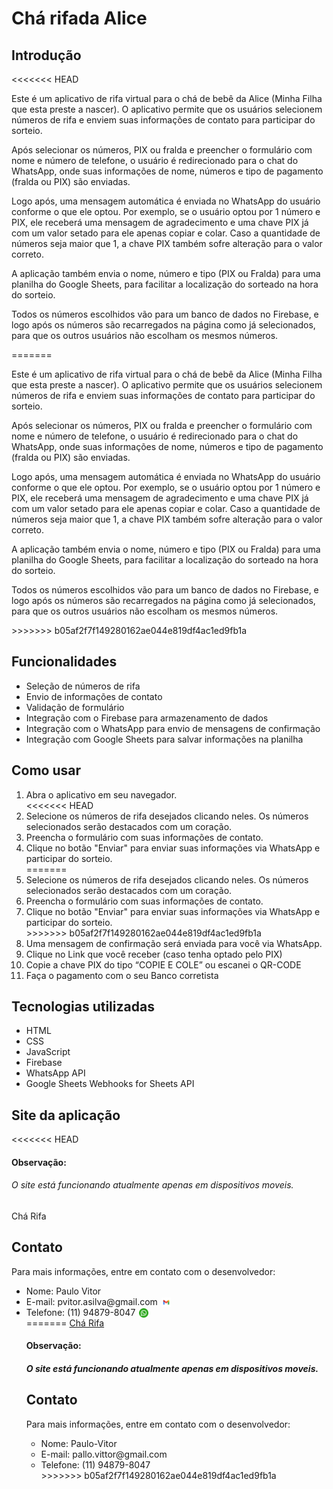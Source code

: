 <h1>Chá rifada Alice</h1>
<h2>Introdução</h2>
<<<<<<< HEAD
<p>
    Este é um aplicativo de rifa virtual para o chá de bebê da Alice (Minha Filha
    que esta preste a nascer). O aplicativo permite que os usuários selecionem
    números de rifa e enviem suas informações de contato para participar do
    sorteio.
</p>
<p>
    Após selecionar os números, PIX ou fralda e preencher o formulário com nome e
    número de telefone, o usuário é redirecionado para o chat do WhatsApp, onde
    suas informações de nome, números e tipo de pagamento (fralda ou PIX) são
    enviadas.
</p>
<p>
    Logo após, uma mensagem automática é enviada no WhatsApp do usuário conforme o
    que ele optou. Por exemplo, se o usuário optou por 1 número e PIX, ele
    receberá uma mensagem de agradecimento e uma chave PIX já com um valor setado
    para ele apenas copiar e colar. Caso a quantidade de números seja maior que 1,
    a chave PIX também sofre alteração para o valor correto.
</p>
<p>
    A aplicação também envia o nome, número e tipo (PIX ou Fralda) para uma
    planilha do Google Sheets, para facilitar a localização do sorteado na hora do
    sorteio.
</p>
<p>
    Todos os números escolhidos vão para um banco de dados no Firebase, e logo
    após os números são recarregados na página como já selecionados, para que os
    outros usuários não escolham os mesmos números.
</p>
=======
<p>Este é um aplicativo de rifa virtual para o chá de bebê da Alice (Minha Filha que esta preste a nascer). O aplicativo
    permite que os usuários selecionem números de rifa e enviem suas informações de contato para participar do sorteio.
</p>
<p>Após selecionar os números, PIX ou fralda e preencher o formulário com nome e número de telefone, o usuário é
    redirecionado para o chat do WhatsApp, onde suas informações de nome, números e tipo de pagamento (fralda ou PIX)
    são enviadas.</p>
<p>Logo após, uma mensagem automática é enviada no WhatsApp do usuário conforme o que ele optou. Por exemplo, se o
    usuário optou por 1 número e PIX, ele receberá uma mensagem de agradecimento e uma chave PIX já com um valor setado
    para ele apenas copiar e colar. Caso a quantidade de números seja maior que 1, a chave PIX também sofre alteração
    para o valor correto.</p>
<p>A aplicação também envia o nome, número e tipo (PIX ou Fralda) para uma planilha do Google Sheets, para facilitar a
    localização do sorteado na hora do sorteio.</p>
<p>Todos os números escolhidos vão para um banco de dados no Firebase, e logo após os números são recarregados na página
    como já selecionados, para que os outros usuários não escolham os mesmos números.</p>
>>>>>>> b05af2f7f149280162ae044e819df4ac1ed9fb1a
<h2>Funcionalidades</h2>
<ul>
    <li>Seleção de números de rifa</li>
    <li>Envio de informações de contato</li>
    <li>Validação de formulário</li>
    <li>Integração com o Firebase para armazenamento de dados</li>
    <li>Integração com o WhatsApp para envio de mensagens de confirmação</li>
    <li>Integração com Google Sheets para salvar informações na planilha</li>
</ul>
<h2>Como usar</h2>
<ol>
    <li>Abra o aplicativo em seu navegador.</li>
<<<<<<< HEAD
    <li>
        Selecione os números de rifa desejados clicando neles. Os números
        selecionados serão destacados com um coração.
    </li>
    <li>Preencha o formulário com suas informações de contato.</li>
    <li>
        Clique no botão "Enviar" para enviar suas informações via WhatsApp e
        participar do sorteio.
    </li>
=======
    <li>Selecione os números de rifa desejados clicando neles. Os números selecionados serão destacados com um coração.</li>
    <li>Preencha o formulário com suas informações de contato.</li>
    <li>Clique no botão "Enviar" para enviar suas informações via WhatsApp e participar do sorteio.</li>
>>>>>>> b05af2f7f149280162ae044e819df4ac1ed9fb1a
    <li>Uma mensagem de confirmação será enviada para você via WhatsApp.</li>
    <li>Clique no Link que você receber (caso tenha optado pelo PIX)</li>
    <li>Copie a chave PIX do tipo “COPIE E COLE” ou escanei o QR-CODE</li>
    <li>Faça o pagamento com o seu Banco corretista</li>
</ol>
<h2>Tecnologias utilizadas</h2>
<ul>
    <li>HTML</li>
    <li>CSS</li>
    <li>JavaScript</li>
    <li>Firebase</li>
    <li>WhatsApp API</li>
    <li>Google Sheets Webhooks for Sheets API</li>
</ul>
<h2>Site da aplicação</h2>
<<<<<<< HEAD
<h4>Observação:</h4>
<h6>O site está funcionando atualmente apenas em dispositivos moveis.</h6>
<a href="https://pallovitor.github.io/cha-rifa-alice/" style="text-decoration:none;">Chá Rifa</a>
<h2>Contato</h2>
<p>Para mais informações, entre em contato com o desenvolvedor:</p>
<ul>
    <li>Nome: Paulo Vitor</li>
    <li>
        E-mail: pvitor.asilva@gmail.com<a href="mailto:pvitor.asilva@gmail.com" style="text-decoration:none;"><img
                src="./assets/gmail.webp" alt="gmail-logo"
                style="height: 15px; width: 15; position: absolute; margin: 2px 0 0 6px; "></a>
    </li>
    <li>Telefone: (11) 94879-8047 <a href="https://api.whatsapp.com/send?phone=5511948798047&text=Olá! Paulo tudo bem?"
            target="_blank" style="text-decoration:none; "> <img src="./assets/whatsApp.png" alt="logo-whatsapp"
                style="height: 15px; width: 15; position: absolute; margin: 2px 0 0 6px;" /></a></li>
=======
<a href="https://pallovitor.github.io/cha-rifa-alice/">Chá Rifa</a>
<h4>Observação:</h4>
<h5>O site está funcionando atualmente apenas em dispositivos moveis.</h5>
<h2>Contato</h2>
<p>Para mais informações, entre em contato com o desenvolvedor:</p>
<ul>
    <li>Nome: Paulo-Vitor
    </li>
    <li>E-mail: pallo.vittor@gmail.com</li>
    <li>Telefone: (11) 94879-8047</li>
>>>>>>> b05af2f7f149280162ae044e819df4ac1ed9fb1a
</ul>
